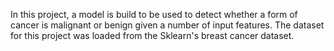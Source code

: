 In this project, a model is build to be used to detect whether a form of cancer is  malignant or benign given a number of input features.
The dataset for this project was loaded from the Sklearn's breast cancer dataset. 
